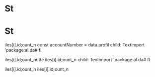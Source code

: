 # St
# St
iles[i].id;ount_n
        const accountNumber = data.profil
          child: Textimport 'package:al.da# fl

iles[i].id;ount_nutte
iles[i].id;ount_n
          child: Textimport 'package:al.da# fl

iles[i].id;ount_n
iles[i].id;ount_n
